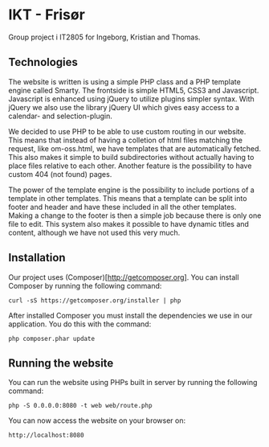 IKT - Frisør
============

Group project i IT2805 for Ingeborg, Kristian and Thomas.

Technologies
------------

The website is written is using a simple PHP class and a PHP template engine called Smarty.
The frontside is simple HTML5, CSS3 and Javascript. Javascript is enhanced using jQuery to
utilize plugins simpler syntax. With jQuery we also use the library jQuery UI which gives
easy access to a calendar- and selection-plugin.

We decided to use PHP to be able to use custom routing in our website. This means that instead
of having a colletion of html files matching the request, like om-oss.html, we have templates
that are automatically fetched. This also makes it simple to build subdirectories without
actually having to place files relative to each other. Another feature is the possibility to
have custom 404 (not found) pages.

The power of the template engine is the possibility to include portions of a template in other
templates. This means that a template can be split into footer and header and have these included
in all the other templates. Making a change to the footer is then a simple job because there is
only one file to edit. This system also makes it possible to have dynamic titles and content,
although we have not used this very much.

Installation
------------

Our project uses (Composer)[http://getcomposer.org]. You can install Composer by running the following
command:

    curl -sS https://getcomposer.org/installer | php

After installed Composer you must install the dependencies we use in our application. You do this with the
command:

    php composer.phar update

Running the website
-------------------

You can run the website using PHPs built in server by running the following command:

    php -S 0.0.0.0:8080 -t web web/route.php

You can now access the website on your browser on:

    http://localhost:8080